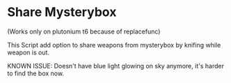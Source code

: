 # Share Mysterybox

(Works only on plutonium t6 because of replacefunc)

This Script add option to share weapons from mysterybox by knifing while weapon is out.

KNOWN ISSUE: Doesn't have blue light glowing on sky anymore, it's harder to find the box now.
